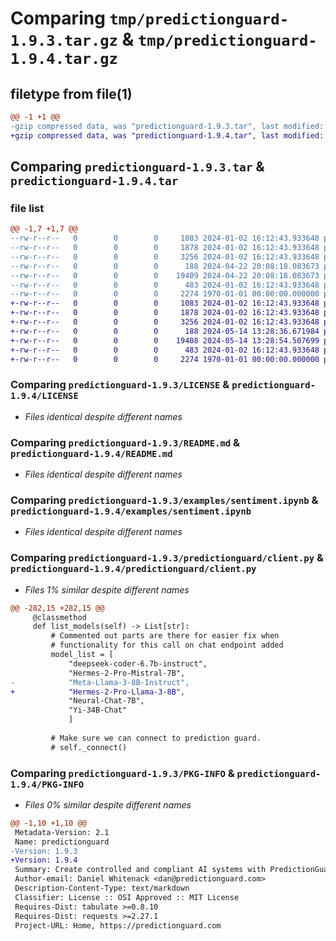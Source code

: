 # Comparing `tmp/predictionguard-1.9.3.tar.gz` & `tmp/predictionguard-1.9.4.tar.gz`

## filetype from file(1)

```diff
@@ -1 +1 @@
-gzip compressed data, was "predictionguard-1.9.3.tar", last modified: Fri Jan  1 00:00:00 2016, max compression
+gzip compressed data, was "predictionguard-1.9.4.tar", last modified: Fri Jan  1 00:00:00 2016, max compression
```

## Comparing `predictionguard-1.9.3.tar` & `predictionguard-1.9.4.tar`

### file list

```diff
@@ -1,7 +1,7 @@
--rw-r--r--   0        0        0     1083 2024-01-02 16:12:43.933648 predictionguard-1.9.3/LICENSE
--rw-r--r--   0        0        0     1878 2024-01-02 16:12:43.933648 predictionguard-1.9.3/README.md
--rw-r--r--   0        0        0     3256 2024-01-02 16:12:43.933648 predictionguard-1.9.3/examples/sentiment.ipynb
--rw-r--r--   0        0        0      188 2024-04-22 20:08:18.083673 predictionguard-1.9.3/predictionguard/__init__.py
--rw-r--r--   0        0        0    19409 2024-04-22 20:08:18.083673 predictionguard-1.9.3/predictionguard/client.py
--rw-r--r--   0        0        0      483 2024-01-02 16:12:43.933648 predictionguard-1.9.3/pyproject.toml
--rw-r--r--   0        0        0     2274 1970-01-01 00:00:00.000000 predictionguard-1.9.3/PKG-INFO
+-rw-r--r--   0        0        0     1083 2024-01-02 16:12:43.933648 predictionguard-1.9.4/LICENSE
+-rw-r--r--   0        0        0     1878 2024-01-02 16:12:43.933648 predictionguard-1.9.4/README.md
+-rw-r--r--   0        0        0     3256 2024-01-02 16:12:43.933648 predictionguard-1.9.4/examples/sentiment.ipynb
+-rw-r--r--   0        0        0      188 2024-05-14 13:28:36.671984 predictionguard-1.9.4/predictionguard/__init__.py
+-rw-r--r--   0        0        0    19408 2024-05-14 13:28:54.507699 predictionguard-1.9.4/predictionguard/client.py
+-rw-r--r--   0        0        0      483 2024-01-02 16:12:43.933648 predictionguard-1.9.4/pyproject.toml
+-rw-r--r--   0        0        0     2274 1970-01-01 00:00:00.000000 predictionguard-1.9.4/PKG-INFO
```

### Comparing `predictionguard-1.9.3/LICENSE` & `predictionguard-1.9.4/LICENSE`

 * *Files identical despite different names*

### Comparing `predictionguard-1.9.3/README.md` & `predictionguard-1.9.4/README.md`

 * *Files identical despite different names*

### Comparing `predictionguard-1.9.3/examples/sentiment.ipynb` & `predictionguard-1.9.4/examples/sentiment.ipynb`

 * *Files identical despite different names*

### Comparing `predictionguard-1.9.3/predictionguard/client.py` & `predictionguard-1.9.4/predictionguard/client.py`

 * *Files 1% similar despite different names*

```diff
@@ -282,15 +282,15 @@
     @classmethod
     def list_models(self) -> List[str]:
         # Commented out parts are there for easier fix when
         # functionality for this call on chat endpoint added
         model_list = [
             "deepseek-coder-6.7b-instruct", 
             "Hermes-2-Pro-Mistral-7B", 
-            "Meta-Llama-3-8B-Instruct", 
+            "Hermes-2-Pro-Llama-3-8B", 
             "Neural-Chat-7B", 
             "Yi-34B-Chat"
             ]
 
         # Make sure we can connect to prediction guard.
         # self._connect()
```

### Comparing `predictionguard-1.9.3/PKG-INFO` & `predictionguard-1.9.4/PKG-INFO`

 * *Files 0% similar despite different names*

```diff
@@ -1,10 +1,10 @@
 Metadata-Version: 2.1
 Name: predictionguard
-Version: 1.9.3
+Version: 1.9.4
 Summary: Create controlled and compliant AI systems with PredictionGuard.
 Author-email: Daniel Whitenack <dan@predictionguard.com>
 Description-Content-Type: text/markdown
 Classifier: License :: OSI Approved :: MIT License
 Requires-Dist: tabulate >=0.8.10
 Requires-Dist: requests >=2.27.1
 Project-URL: Home, https://predictionguard.com
```

